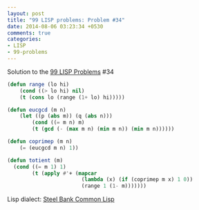 ```yaml
---
layout: post
title: "99 LISP problems: Problem #34"
date: 2014-08-06 03:23:34 +0530
comments: true
categories: 
- LISP
- 99-problems
---
```


Solution to the [99 LISP Problems][99prob] #34

```cl
(defun range (lo hi)
    (cond ((> lo hi) nil)
    (t (cons lo (range (1+ lo) hi)))))

(defun eucgcd (m n)
    (let ((p (abs m)) (q (abs n)))
        (cond ((= m n) m)
        (t (gcd (- (max m n) (min m n)) (min m n))))))

(defun coprimep (m n)
    (= (eucgcd m n) 1))

(defun totient (m)
  (cond ((= m 1) 1)
        (t (apply #'+ (mapcar
                        (lambda (x) (if (coprimep m x) 1 0))
                        (range 1 (1- m)))))))
```

Lisp dialect: [Steel Bank Common Lisp][sbcl]

<!--links-->
[99prob]: http://www.ic.unicamp.br/~meidanis/courses/mc336/2006s2/funcional/L-99_Ninety-Nine_Lisp_Problems.html
[sbcl]: http://www.sbcl.org/
